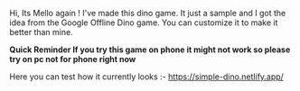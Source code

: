 Hi, Its Mello again !
I've made this dino game. It just a sample and I got the idea from the Google Offline Dino game.
You can customize it to make it better than mine.

**Quick Reminder If you try this game on phone it might not work so please try on pc not for phone right now**

Here you can test how it currently looks :- https://simple-dino.netlify.app/

